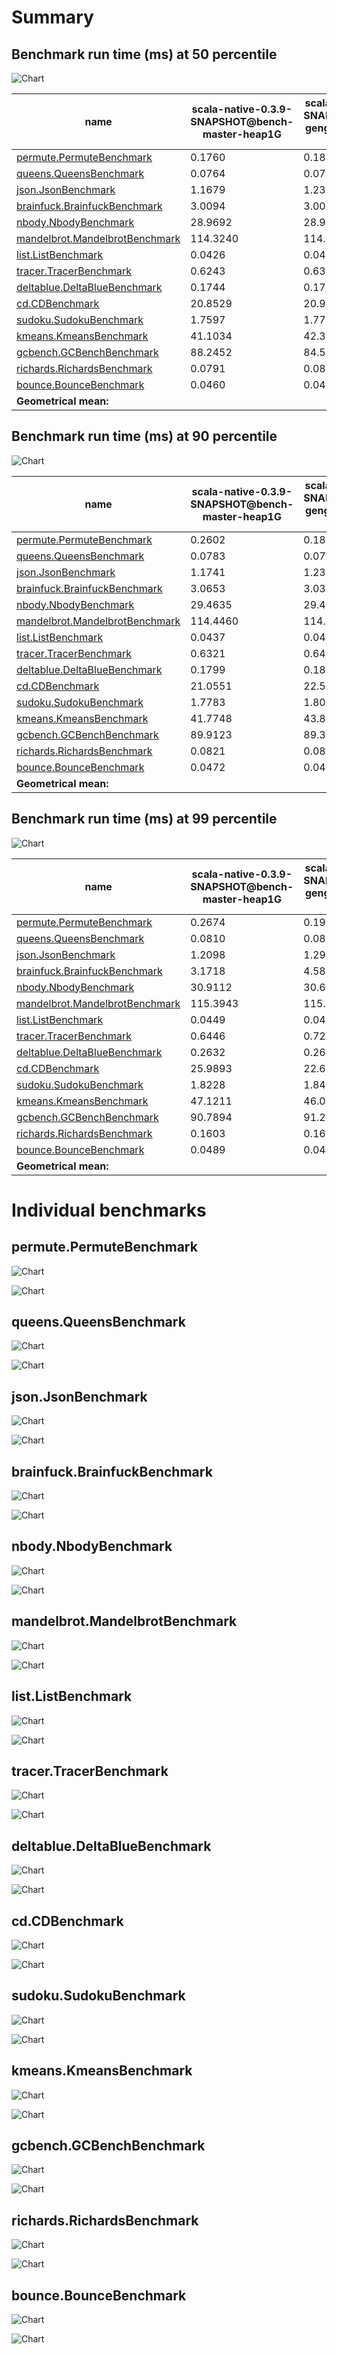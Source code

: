 # Summary
## Benchmark run time (ms) at 50 percentile 
![Chart](relative_percentile_50.png)

|name | scala-native-0.3.9-SNAPSHOT@bench-master-heap1G | scala-native-0.3.9-SNAPSHOT@bench-gengc-30-5-false-1-heap1G | |
| -- | -- | -- | -- |
|[permute.PermuteBenchmark](#permutepermutebenchmark)|0.1760|0.1862|+5.81%|
|[queens.QueensBenchmark](#queensqueensbenchmark)|0.0764|0.0768|+0.52%|
|[json.JsonBenchmark](#jsonjsonbenchmark)|1.1679|1.2303|+5.34%|
|[brainfuck.BrainfuckBenchmark](#brainfuckbrainfuckbenchmark)|3.0094|3.0032|__-0.20%__|
|[nbody.NbodyBenchmark](#nbodynbodybenchmark)|28.9692|28.9301|__-0.13%__|
|[mandelbrot.MandelbrotBenchmark](#mandelbrotmandelbrotbenchmark)|114.3240|114.6009|+0.24%|
|[list.ListBenchmark](#listlistbenchmark)|0.0426|0.0426|+0.08%|
|[tracer.TracerBenchmark](#tracertracerbenchmark)|0.6243|0.6380|+2.19%|
|[deltablue.DeltaBlueBenchmark](#deltabluedeltabluebenchmark)|0.1744|0.1757|+0.79%|
|[cd.CDBenchmark](#cdcdbenchmark)|20.8529|20.9411|+0.42%|
|[sudoku.SudokuBenchmark](#sudokusudokubenchmark)|1.7597|1.7721|+0.71%|
|[kmeans.KmeansBenchmark](#kmeanskmeansbenchmark)|41.1034|42.3983|+3.15%|
|[gcbench.GCBenchBenchmark](#gcbenchgcbenchbenchmark)|88.2452|84.5920|__-4.14%__|
|[richards.RichardsBenchmark](#richardsrichardsbenchmark)|0.0791|0.0835|+5.53%|
|[bounce.BounceBenchmark](#bouncebouncebenchmark)|0.0460|0.0422|__-8.36%__|
| __Geometrical mean:__|| |+0.73%|
## Benchmark run time (ms) at 90 percentile 
![Chart](relative_percentile_90.png)

|name | scala-native-0.3.9-SNAPSHOT@bench-master-heap1G | scala-native-0.3.9-SNAPSHOT@bench-gengc-30-5-false-1-heap1G | |
| -- | -- | -- | -- |
|[permute.PermuteBenchmark](#permutepermutebenchmark)|0.2602|0.1883|__-27.60%__|
|[queens.QueensBenchmark](#queensqueensbenchmark)|0.0783|0.0790|+0.89%|
|[json.JsonBenchmark](#jsonjsonbenchmark)|1.1741|1.2353|+5.21%|
|[brainfuck.BrainfuckBenchmark](#brainfuckbrainfuckbenchmark)|3.0653|3.0355|__-0.97%__|
|[nbody.NbodyBenchmark](#nbodynbodybenchmark)|29.4635|29.4988|+0.12%|
|[mandelbrot.MandelbrotBenchmark](#mandelbrotmandelbrotbenchmark)|114.4460|114.7119|+0.23%|
|[list.ListBenchmark](#listlistbenchmark)|0.0437|0.0441|+0.83%|
|[tracer.TracerBenchmark](#tracertracerbenchmark)|0.6321|0.6416|+1.50%|
|[deltablue.DeltaBlueBenchmark](#deltabluedeltabluebenchmark)|0.1799|0.1805|+0.33%|
|[cd.CDBenchmark](#cdcdbenchmark)|21.0551|22.5021|+6.87%|
|[sudoku.SudokuBenchmark](#sudokusudokubenchmark)|1.7783|1.8030|+1.39%|
|[kmeans.KmeansBenchmark](#kmeanskmeansbenchmark)|41.7748|43.8407|+4.95%|
|[gcbench.GCBenchBenchmark](#gcbenchgcbenchbenchmark)|89.9123|89.3217|__-0.66%__|
|[richards.RichardsBenchmark](#richardsrichardsbenchmark)|0.0821|0.0859|+4.57%|
|[bounce.BounceBenchmark](#bouncebouncebenchmark)|0.0472|0.0432|__-8.37%__|
| __Geometrical mean:__|| |__-1.09%__|
## Benchmark run time (ms) at 99 percentile 
![Chart](relative_percentile_99.png)

|name | scala-native-0.3.9-SNAPSHOT@bench-master-heap1G | scala-native-0.3.9-SNAPSHOT@bench-gengc-30-5-false-1-heap1G | |
| -- | -- | -- | -- |
|[permute.PermuteBenchmark](#permutepermutebenchmark)|0.2674|0.1926|__-27.97%__|
|[queens.QueensBenchmark](#queensqueensbenchmark)|0.0810|0.0816|+0.77%|
|[json.JsonBenchmark](#jsonjsonbenchmark)|1.2098|1.2903|+6.65%|
|[brainfuck.BrainfuckBenchmark](#brainfuckbrainfuckbenchmark)|3.1718|4.5849|+44.55%|
|[nbody.NbodyBenchmark](#nbodynbodybenchmark)|30.9112|30.6475|__-0.85%__|
|[mandelbrot.MandelbrotBenchmark](#mandelbrotmandelbrotbenchmark)|115.3943|115.6124|+0.19%|
|[list.ListBenchmark](#listlistbenchmark)|0.0449|0.0455|+1.41%|
|[tracer.TracerBenchmark](#tracertracerbenchmark)|0.6446|0.7263|+12.67%|
|[deltablue.DeltaBlueBenchmark](#deltabluedeltabluebenchmark)|0.2632|0.2647|+0.57%|
|[cd.CDBenchmark](#cdcdbenchmark)|25.9893|22.6599|__-12.81%__|
|[sudoku.SudokuBenchmark](#sudokusudokubenchmark)|1.8228|1.8483|+1.40%|
|[kmeans.KmeansBenchmark](#kmeanskmeansbenchmark)|47.1211|46.0117|__-2.35%__|
|[gcbench.GCBenchBenchmark](#gcbenchgcbenchbenchmark)|90.7894|91.2768|+0.54%|
|[richards.RichardsBenchmark](#richardsrichardsbenchmark)|0.1603|0.1656|+3.28%|
|[bounce.BounceBenchmark](#bouncebouncebenchmark)|0.0489|0.0444|__-9.20%__|
| __Geometrical mean:__|| |+0.26%|
# Individual benchmarks
## permute.PermuteBenchmark
![Chart](percentile_permute.PermuteBenchmark.png)

![Chart](example_run_3_permute.PermuteBenchmark.png)

## queens.QueensBenchmark
![Chart](percentile_queens.QueensBenchmark.png)

![Chart](example_run_3_queens.QueensBenchmark.png)

## json.JsonBenchmark
![Chart](percentile_json.JsonBenchmark.png)

![Chart](example_run_3_json.JsonBenchmark.png)

## brainfuck.BrainfuckBenchmark
![Chart](percentile_brainfuck.BrainfuckBenchmark.png)

![Chart](example_run_3_brainfuck.BrainfuckBenchmark.png)

## nbody.NbodyBenchmark
![Chart](percentile_nbody.NbodyBenchmark.png)

![Chart](example_run_3_nbody.NbodyBenchmark.png)

## mandelbrot.MandelbrotBenchmark
![Chart](percentile_mandelbrot.MandelbrotBenchmark.png)

![Chart](example_run_3_mandelbrot.MandelbrotBenchmark.png)

## list.ListBenchmark
![Chart](percentile_list.ListBenchmark.png)

![Chart](example_run_3_list.ListBenchmark.png)

## tracer.TracerBenchmark
![Chart](percentile_tracer.TracerBenchmark.png)

![Chart](example_run_3_tracer.TracerBenchmark.png)

## deltablue.DeltaBlueBenchmark
![Chart](percentile_deltablue.DeltaBlueBenchmark.png)

![Chart](example_run_3_deltablue.DeltaBlueBenchmark.png)

## cd.CDBenchmark
![Chart](percentile_cd.CDBenchmark.png)

![Chart](example_run_3_cd.CDBenchmark.png)

## sudoku.SudokuBenchmark
![Chart](percentile_sudoku.SudokuBenchmark.png)

![Chart](example_run_3_sudoku.SudokuBenchmark.png)

## kmeans.KmeansBenchmark
![Chart](percentile_kmeans.KmeansBenchmark.png)

![Chart](example_run_3_kmeans.KmeansBenchmark.png)

## gcbench.GCBenchBenchmark
![Chart](percentile_gcbench.GCBenchBenchmark.png)

![Chart](example_run_3_gcbench.GCBenchBenchmark.png)

## richards.RichardsBenchmark
![Chart](percentile_richards.RichardsBenchmark.png)

![Chart](example_run_3_richards.RichardsBenchmark.png)

## bounce.BounceBenchmark
![Chart](percentile_bounce.BounceBenchmark.png)

![Chart](example_run_3_bounce.BounceBenchmark.png)

